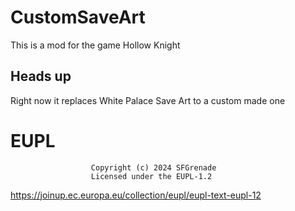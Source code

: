 # CustomSaveArt

This is a mod for the game Hollow Knight

## Heads up

Right now it replaces White Palace Save Art to a custom made one

# EUPL
                      Copyright (c) 2024 SFGrenade
                      Licensed under the EUPL-1.2
https://joinup.ec.europa.eu/collection/eupl/eupl-text-eupl-12
